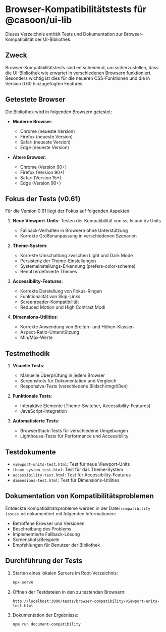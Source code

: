 # Browser-Kompatibilitätstests für @casoon/ui-lib

Dieses Verzeichnis enthält Tests und Dokumentation zur Browser-Kompatibilität der UI-Bibliothek.

## Zweck

Browser-Kompatibilitätstests sind entscheidend, um sicherzustellen, dass die UI-Bibliothek wie erwartet in verschiedenen Browsern funktioniert. Besonders wichtig ist dies für die neueren CSS-Funktionen und die in Version 0.60 hinzugefügten Features.

## Getestete Browser

Die Bibliothek wird in folgenden Browsern getestet:

- **Moderne Browser**:
  - Chrome (neueste Version)
  - Firefox (neueste Version)
  - Safari (neueste Version)
  - Edge (neueste Version)

- **Ältere Browser**:
  - Chrome (Version 90+)
  - Firefox (Version 90+)
  - Safari (Version 15+)
  - Edge (Version 90+)

## Fokus der Tests (v0.61)

Für die Version 0.61 liegt der Fokus auf folgenden Aspekten:

1. **Neue Viewport-Units**: Testen der Kompatibilität von sv, lv und dv Units
   - Fallback-Verhalten in Browsern ohne Unterstützung
   - Korrekte Größenanpassung in verschiedenen Szenarien

2. **Theme-System**:
   - Korrekte Umschaltung zwischen Light und Dark Mode
   - Persistenz der Theme-Einstellungen
   - Systemeinstellungs-Erkennung (prefers-color-scheme)
   - Benutzerdefinierte Themes

3. **Accessibility-Features**:
   - Korrekte Darstellung von Fokus-Ringen
   - Funktionalität von Skip-Links
   - Screenreader-Kompatibilität
   - Reduced Motion und High Contrast Modi

4. **Dimensions-Utilities**:
   - Korrekte Anwendung von Breiten- und Höhen-Klassen
   - Aspect-Ratio-Unterstützung
   - Min/Max-Werte

## Testmethodik

1. **Visuelle Tests**:
   - Manuelle Überprüfung in jedem Browser
   - Screenshots für Dokumentation und Vergleich
   - Responsive-Tests (verschiedene Bildschirmgrößen)

2. **Funktionale Tests**:
   - Interaktive Elemente (Theme-Switcher, Accessibility-Features)
   - JavaScript-Integration

3. **Automatisierte Tests**:
   - BrowserStack-Tests für verschiedene Umgebungen
   - Lighthouse-Tests für Performance und Accessibility

## Testdokumente

- `viewport-units-test.html`: Test für neue Viewport-Units
- `theme-system-test.html`: Test für das Theme-System
- `accessibility-test.html`: Test für Accessibility-Features
- `dimensions-test.html`: Test für Dimensions-Utilities

## Dokumentation von Kompatibilitätsproblemen

Entdeckte Kompatibilitätsprobleme werden in der Datei `compatibility-issues.md` dokumentiert mit folgenden Informationen:

- Betroffene Browser und Versionen
- Beschreibung des Problems
- Implementierte Fallback-Lösung
- Screenshots/Beispiele
- Empfehlungen für Benutzer der Bibliothek

## Durchführung der Tests

1. Starten eines lokalen Servers im Root-Verzeichnis:
   ```bash
   npx serve
   ```

2. Öffnen der Testdateien in den zu testenden Browsern:
   ```
   http://localhost:3000/tests/browser-compatibility/viewport-units-test.html
   ```

3. Dokumentation der Ergebnisse:
   ```bash
   npm run document-compatibility
   ``` 